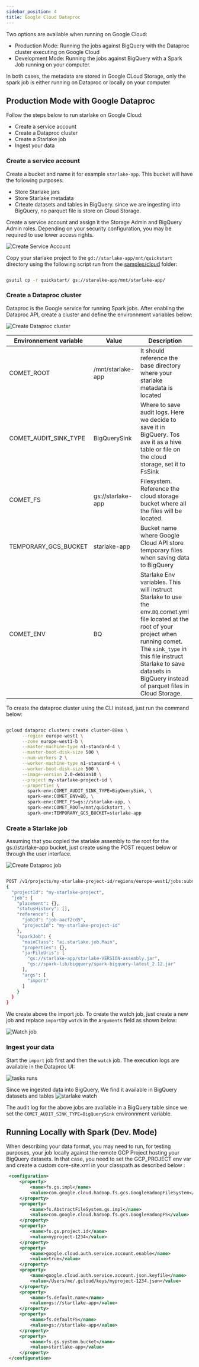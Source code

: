```yaml
---
sidebar_position: 4
title: Google Cloud Dataproc
---
```

Two options are available when running on Google Cloud:
- Production Mode: Running the jobs against BigQuery with the Dataproc cluster executing on Google Cloud
- Development Mode: Running the jobs against BigQuery with a Spark Job running on your computer.

In both cases, the metadata are stored in Google CLoud Storage, only the spark job is either running 
on Dataproc or locally on your computer

## Production Mode with Google Dataproc

Follow the steps below to run starlake on Google Cloud:

- Create a service account
- Create a Dataproc cluster
- Create a Starlake job
- Ingest your data

### Create a service account

Create a bucket and name it for example `starlake-app`. This bucket will have the following purposes:
- Store Starlake jars
- Store Starlake metadata
- Crteate datasets and tables in BigQuery. since we are ingesting into BigQuery, no parquet file is store on Cloud Storage.

Create a service account and assign it the Storage Admin and BigQuery Admin roles. Depending on your security configuration, 
you may be required to use lower access rights.  

![Create Service Account]( /img/gcloud/create-service-account.png "create service account")

Copy your starlake project to the `gd://starlake-app/mnt/quickstart` directory using the following script run from 
the [samples/cloud](https://github.com/starlake-ai/starlake/tree/master/samples/cloud) folder:

````bash

gsutil cp -r quickstart/ gs://staralke-app/mnt/starlake-app/

````


### Create a Dataproc cluster

Dataproc is the Google service for running Spark jobs. After enabling the Dataproc API, create a cluster and define 
the environnment variables below:

![Create Dataproc cluster]( /img/gcloud/create-dataproc.png "Create Dataproc cluster")



Environnement variable |Value|Description
---|---|---
COMET_ROOT|/mnt/starlake-app|It should reference the base directory where your starlake metadata is located
COMET_AUDIT_SINK_TYPE|BigQuerySink|Where to save audit logs. Here we decide to save it in BigQuery. Tos ave it as a hive table or file on the cloud storage, set it to FsSink
COMET_FS|gs://starlake-app|Filesystem. Reference the cloud storage bucket where all the files will be located.
TEMPORARY_GCS_BUCKET|starlake-app|Bucket name where Google Cloud API store temporary files when saving data to BigQuery
COMET_ENV|BQ|Starlake Env variables. This will instruct Starlake to use the env.`BQ`.comet.yml file located at the root of your project when running comet. The `sink_type` in this file instruct Starlake to save datasets in BigQuery instead of parquet files in Cloud Storage.   

To create the dataproc cluster using the CLI instead, just run the command below:

````bash

gcloud dataproc clusters create cluster-88ea \
      --region europe-west1 \
      --zone europe-west1-b \
      --master-machine-type n1-standard-4 \
      --master-boot-disk-size 500 \
      --num-workers 2 \
      --worker-machine-type n1-standard-4 \
      --worker-boot-disk-size 500 \
      --image-version 2.0-debian10 \
      --project my-starlake-project-id \
      --properties \
        spark-env:COMET_AUDIT_SINK_TYPE=BigQuerySink, \
        spark-env:COMET_ENV=BQ, \
        spark-env:COMET_FS=gs://starlake-app, \
        spark-env:COMET_ROOT=/mnt/quickstart, \
        spark-env:TEMPORARY_GCS_BUCKET=starlake-app

````

### Create a Starlake job

Assuming that you copied the starlake assembly to the root for the gs://starlake-app bucket, 
just create using the POST request below or through the user interface.

![Create Dataproc job](/img/gcloud/create-import-job.png "Create Dataproc job")


````bash

POST /v1/projects/my-starlake-project-id/regions/europe-west1/jobs:submit/
{
  "projectId": "my-starlake-project",
  "job": {
    "placement": {},
    "statusHistory": [],
    "reference": {
      "jobId": "job-aacf2cd5",
      "projectId": "my-starlake-project-id"
    },
    "sparkJob": {
      "mainClass": "ai.starlake.job.Main",
      "properties": {},
      "jarFileUris": [
        "gs://starlake-app/starlake-VERSION-assembly.jar",
        "gs://spark-lib/bigquery/spark-bigquery-latest_2.12.jar"
      ],
      "args": [
        "import"
      ]
    }
  }
}

````

We create above the import job. To create the watch job, just create a new job and replace `import`by `watch` in 
the `Arguments` field as shown below:

![Watch job](/img/gcloud/create-watch-job.png "Watch job")


### Ingest your data

Start the `import` job first and then the `watch` job. The execution logs are available in the Dataproc UI:

![tasks runs]( /img/gcloud/runs.png "tasks runs")


Since we ingested data into BigQuery, We find it available in BigQuery datasets and tables 
![starlake watch]( /img/gcloud/bigquery.png "starlake watch")

The audit log for the above jobs are available in a BigQuery table since we set the `COMET_AUDIT_SINK_TYPE=BigQuerySink` environnment variable.


## Running Locally with Spark (Dev. Mode) 

When describing your data format, you may need to run, for testing purposes, your job locally against the remote GCP Project hosting your BigQuery datasets.
In that case, you need to set the GCP_PROJECT env var and create a custom core-site.xml in your classpath as described below :

````xml
 <configuration>
     <property>
         <name>fs.gs.impl</name>
         <value>com.google.cloud.hadoop.fs.gcs.GoogleHadoopFileSystem</value>
     </property>
     <property>
         <name>fs.AbstractFileSystem.gs.impl</name>
         <value>com.google.cloud.hadoop.fs.gcs.GoogleHadoopFS</value>
     </property>
     <property>
         <name>fs.gs.project.id</name>
         <value>myproject-1234</value>
     </property>
     <property>
         <name>google.cloud.auth.service.account.enable</name>
         <value>true</value>
     </property>
     <property>
         <name>google.cloud.auth.service.account.json.keyfile</name>
         <value>/Users/me/.gcloud/keys/myproject-1234.json</value>
     </property>
     <property>
         <name>fs.default.name</name>
         <value>gs://startlake-app</value>
     </property>
     <property>
         <name>fs.defaultFS</name>
         <value>gs://startlake-app</value>
     </property>
     <property>
         <name>fs.gs.system.bucket</name>
         <value>startlake-app</value>
     </property>
 </configuration>
````
